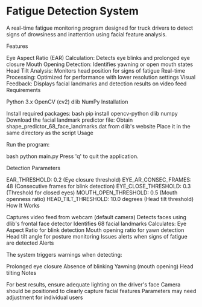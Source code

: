 # Fatigue Detection System

A real-time fatigue monitoring program designed for truck drivers to detect signs of drowsiness and inattention using facial feature analysis.

Features

Eye Aspect Ratio (EAR) Calculation: Detects eye blinks and prolonged eye closure
Mouth Opening Detection: Identifies yawning or open mouth states
Head Tilt Analysis: Monitors head position for signs of fatigue
Real-time Processing: Optimized for performance with lower resolution settings
Visual Feedback: Displays facial landmarks and detection results on video feed
Requirements

Python 3.x
OpenCV (cv2)
dlib
NumPy
Installation

Install required packages:
bash
pip install opencv-python dlib numpy
Download the facial landmark predictor file:
Obtain shape_predictor_68_face_landmarks.dat from dlib's website
Place it in the same directory as the script
Usage

Run the program:

bash
python main.py
Press 'q' to quit the application.

Detection Parameters

EAR_THRESHOLD: 0.2 (Eye closure threshold)
EYE_AR_CONSEC_FRAMES: 48 (Consecutive frames for blink detection)
EYE_CLOSE_THRESHOLD: 0.3 (Threshold for closed eyes)
MOUTH_OPEN_THRESHOLD: 0.5 (Mouth openness ratio)
HEAD_TILT_THRESHOLD: 10.0 degrees (Head tilt threshold)
How It Works

Captures video feed from webcam (default camera)
Detects faces using dlib's frontal face detector
Identifies 68 facial landmarks
Calculates:
Eye Aspect Ratio for blink detection
Mouth opening ratio for yawn detection
Head tilt angle for posture monitoring
Issues alerts when signs of fatigue are detected
Alerts

The system triggers warnings when detecting:

Prolonged eye closure
Absence of blinking
Yawning (mouth opening)
Head tilting
Notes

For best results, ensure adequate lighting on the driver's face
Camera should be positioned to clearly capture facial features
Parameters may need adjustment for individual users
